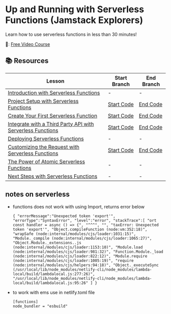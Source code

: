 # Up and Running with Serverless Functions (Jamstack Explorers)

Learn how to use serverless functions in less than 30 minutes!

📼: [Free Video Course](https://explorers.netlify.com/learn/up-and-running-with-serverless-functions/)

## 📚 Resources

| Lesson                                                                                                                                                                                                | Start Branch                                                                                              | End Branch                                                                                            |
| ----------------------------------------------------------------------------------------------------------------------------------------------------------------------------------------------------- | --------------------------------------------------------------------------------------------------------- | ----------------------------------------------------------------------------------------------------- |
| [Introduction with Serverless Functions](https://explorers.netlify.com/learn/up-and-running-with-serverless-functions/introduction-with-serverless-functions)                                         | -                                                                                                         | -                                                                                                     |
| [Project Setup with Serverless Functions](https://explorers.netlify.com/learn/up-and-running-with-serverless-functions/project-setup-with-serverless-functions)                                       | [Start Code](https://github.com/netlify/explorers-up-and-running-with-serverless-functions/tree/02-begin) | [End Code](https://github.com/netlify/explorers-up-and-running-with-serverless-functions/tree/02-end) |
| [Create Your First Serverless Function](https://explorers.netlify.com/learn/up-and-running-with-serverless-functions/create-your-first-serverless-function)                                           | [Start Code](https://github.com/netlify/explorers-up-and-running-with-serverless-functions/tree/03-begin) | [End Code](https://github.com/netlify/explorers-up-and-running-with-serverless-functions/tree/03-end) |
| [Integrate with a Third Party API with Serverless Functions](https://explorers.netlify.com/learn/up-and-running-with-serverless-functions/integrate-with-a-third-party-api-with-serverless-functions) | [Start Code](https://github.com/netlify/explorers-up-and-running-with-serverless-functions/tree/04-begin) | [End Code](https://github.com/netlify/explorers-up-and-running-with-serverless-functions/tree/04-end) |
| [Deploying Serverless Functions](https://explorers.netlify.com/learn/up-and-running-with-serverless-functions/deploying-serverless-functions)                                                         | -                                                                                                         | -                                                                                                     |
| [Customizing the Request with Serverless Functions](https://explorers.netlify.com/learn/up-and-running-with-serverless-functions/customizing-the-request-with-serverless-functions)                   | [Start Code](https://github.com/netlify/explorers-up-and-running-with-serverless-functions/tree/06-begin) | [End Code](https://github.com/netlify/explorers-up-and-running-with-serverless-functions/tree/06-end) |
| [The Power of Atomic Serverless Functions](https://explorers.netlify.com/learn/up-and-running-with-serverless-functions/the-power-of-atomic-serverless-functions)                                     | -                                                                                                         | -                                                                                                     |
| [Next Steps with Serverless Functions](https://explorers.netlify.com/learn/up-and-running-with-serverless-functions/next-steps-with-serverless-functions)                                             | -                                                                                                         | -                                                                                                     |

## notes on serverless

- functions does not work with using Import, returns error below

  `{ "errorMessage":"Unexpected token 'export'", "errorType":"SyntaxError", "level":"error", "stackTrace":[ "ort const handler = async () => {", "^^^", "", "taxError: Unexpected token 'export'", "Object.compileFunction (node:vm:352:18)", "wrapSafe (node:internal/modules/cjs/loader:1031:15)", "Module._compile (node:internal/modules/cjs/loader:1065:27)", "Object.Module._extensions..js (node:internal/modules/cjs/loader:1153:10)", "Module.load (node:internal/modules/cjs/loader:981:32)", "Function.Module._load (node:internal/modules/cjs/loader:822:12)", "Module.require (node:internal/modules/cjs/loader:1005:19)", "require (node:internal/modules/cjs/helpers:94:18)", "Object._executeSync (/usr/local/lib/node_modules/netlify-cli/node_modules/lambda-local/build/lambdalocal.js:277:26)", "/usr/local/lib/node_modules/netlify-cli/node_modules/lambda-local/build/lambdalocal.js:95:26" ] }`

- to work with ems use in netlify.toml file

  ```
  [functions]
  node_bundler = "esbuild"
  ```
